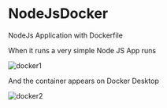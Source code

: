 # NodeJsDocker
NodeJs Application with Dockerfile

When it runs a very simple Node JS App runs


![docker1](https://github.com/user-attachments/assets/ca5c3a80-2cc5-48cd-8075-f17c13046f30)

And the container appears on Docker Desktop

![docker2](https://github.com/user-attachments/assets/de409c43-6bc5-4017-923f-50826b61ca72)


